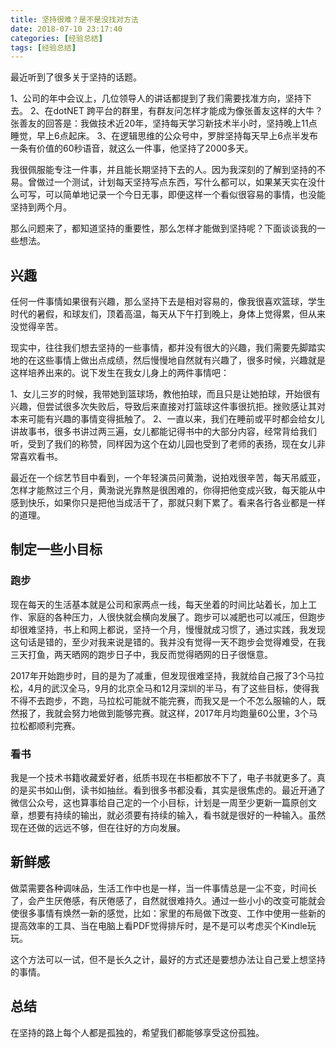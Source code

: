 ```yaml
---
title: 坚持很难？是不是没找对方法
date: 2018-07-10 23:17:40
categories: [经验总结]
tags: [经验总结]
---
```


最近听到了很多关于坚持的话题。

1、公司的年中会议上，几位领导人的讲话都提到了我们需要找准方向，坚持下去。
2、在dotNET 跨平台的群里，有群友问怎样才能成为像张善友这样的大牛？张善友的回答是：我做技术近20年，坚持每天学习新技术半小时，坚持晚上11点睡觉，早上6点起床。
3、在逻辑思维的公众号中，罗胖坚持每天早上6点半发布一条有价值的60秒语音，就这么一件事，他坚持了2000多天。

<!--more-->

我很佩服能专注一件事，并且能长期坚持下去的人。因为我深刻的了解到坚持的不易。曾做过一个测试，计划每天坚持写点东西，写什么都可以，如果某天实在没什么可写，可以简单地记录一个今日无事，即便这样一个看似很容易的事情，也没能坚持到两个月。

那么问题来了，都知道坚持的重要性，那么怎样才能做到坚持呢？下面谈谈我的一些想法。

## 兴趣

任何一件事情如果很有兴趣，那么坚持下去是相对容易的，像我很喜欢篮球，学生时代的暑假，和球友们，顶着高温，每天从下午打到晚上，身体上觉得累，但从来没觉得辛苦。

现实中，往往我们想去坚持的一些事情，都并没有很大的兴趣，我们需要先脚踏实地的在这些事情上做出点成绩，然后慢慢地自然就有兴趣了，很多时候，兴趣就是这样培养出来的。说下发生在我女儿身上的两件事情吧：

1、女儿三岁的时候，我带她到篮球场，教他拍球，而且只是让她拍球，开始很有兴趣，但尝试很多次失败后，导致后来直接对打篮球这件事很抗拒。挫败感让其对本来可能有兴趣的事情变得抵触了。
2、一直以来，我们在睡前或平时都会给女儿讲故事书，很多书讲过两三遍，女儿都能记得书中的大部分内容，经常背给我们听，受到了我们的称赞，同样因为这个在幼儿园也受到了老师的表扬，现在女儿非常喜欢看书。

最近在一个综艺节目中看到，一个年轻演员问黄渤，说拍戏很辛苦，每天吊威亚，怎样才能熬过三个月，黄渤说光靠熬是很困难的，你得把他变成兴致，每天能从中感到快乐，如果你只是把他当成活干了，那就只剩下累了。看来各行各业都是一样的道理。

## 制定一些小目标

### 跑步

现在每天的生活基本就是公司和家两点一线，每天坐着的时间比站着长，加上工作、家庭的各种压力，人很快就会横向发展了。跑步可以减肥也可以减压，但跑步却很难坚持，书上和网上都说，坚持一个月，慢慢就成习惯了，通过实践，我发现这句话是错的，至少对我来说是错的。我并没有觉得一天不跑步会觉得难受，在我三天打鱼，两天晒网的跑步日子中，我反而觉得晒网的日子很惬意。

2017年开始跑步时，目的是为了减重，但发现很难坚持，我就给自己报了3个马拉松，4月的武汉全马，9月的北京全马和12月深圳的半马，有了这些目标，使得我不得不去跑步，不跑，马拉松可能就不能完赛，而我又是一个不怎么服输的人，既然报了，我就会努力地做到能够完赛。就这样，2017年月均跑量60公里，3个马拉松都顺利完赛。

### 看书

我是一个技术书籍收藏爱好者，纸质书现在书柜都放不下了，电子书就更多了。真的是买书如山倒，读书如抽丝。看到很多书都没看，其实是很焦虑的。最近开通了微信公众号，这也算事给自己定的一个小目标，计划是一周至少更新一篇原创文章，想要有持续的输出，就必须要有持续的输入，看书就是很好的一种输入。虽然现在还做的远远不够，但在往好的方向发展。

## 新鲜感

做菜需要各种调味品，生活工作中也是一样，当一件事情总是一尘不变，时间长了，会产生厌倦感，有厌倦感了，自然就很难持久。通过一些小小的改变可能就会使很多事情有焕然一新的感觉，比如：家里的布局做下改变、工作中使用一些新的提高效率的工具、当在电脑上看PDF觉得排斥时，是不是可以考虑买个Kindle玩玩。

这个方法可以一试，但不是长久之计，最好的方式还是要想办法让自己爱上想坚持的事情。

## 总结

在坚持的路上每个人都是孤独的，希望我们都能够享受这份孤独。



